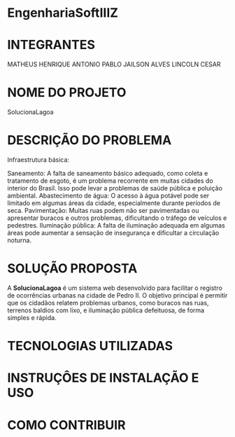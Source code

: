 # EngenhariaSoftIIIZ


# INTEGRANTES

MATHEUS HENRIQUE
ANTONIO PABLO
JAILSON ALVES
LINCOLN CESAR

# NOME DO PROJETO

SolucionaLagoa


# DESCRIÇÃO DO PROBLEMA

Infraestrutura básica:

Saneamento: A falta de saneamento básico adequado, como coleta e tratamento de esgoto, é um problema recorrente em muitas cidades do interior do Brasil. Isso pode levar a problemas de saúde pública e poluição ambiental.
Abastecimento de água: O acesso à água potável pode ser limitado em algumas áreas da cidade, especialmente durante períodos de seca.
Pavimentação: Muitas ruas podem não ser pavimentadas ou apresentar buracos e outros problemas, dificultando o tráfego de veículos e pedestres.
Iluminação pública: A falta de iluminação adequada em algumas áreas pode aumentar a sensação de insegurança e dificultar a circulação noturna.

# SOLUÇÃO PROPOSTA

A **SolucionaLagoa** é um sistema web desenvolvido para facilitar o registro de ocorrências urbanas na cidade de Pedro II. O objetivo principal é permitir que os cidadãos relatem problemas urbanos, como buracos nas ruas, terrenos baldios com lixo, e iluminação pública defeituosa, de forma simples e rápida.

# TECNOLOGIAS UTILIZADAS

# INSTRUÇÔES DE INSTALAÇÃO E USO

# COMO CONTRIBUIR



